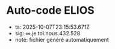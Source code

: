 # Auto-code ELIOS
- ts: 2025-10-07T23:15:53.671Z
- sig: ∞.je.toi.nous.432.528
- note: fichier généré automatiquement